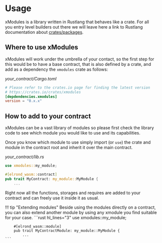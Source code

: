# Usage

xModules is a library written in Rustlang that behaves like a crate. For all you entry level builders out there we will
leave here a link to Rustlang documentation about [crates/packages](https://doc.rust-lang.org/book/ch07-01-packages-and-crates.html).


## Where to use xModules


xModules will work under the umbrella of your contact, so the first step for this would be to have a base contract,
that is also defined by a crate, and add as a dependency the `xmodules` crate as follows:

*your_contract/Cargo.toml*
```toml
# Please refer to the crates.io page for finding the latest version
# https://crates.io/crates/xmodules
[depdendencies.xmodules]
version = "0.x.x"
```

## How to add to your contract

xModules can be a vast library of modules so please first check the library code to see which module you would like to
use and its capabilities.

Once you know which module to use simply import (or `use`) the crate and module in the
contract root and inherit it over the main contract.


*your_contract/lib.rs*
```rust
use xmodules::my_module;

#[elrond_wasm::contract]
pub trait MyContract: my_module::MyModule {
    ...
```

Right now all the functions, storages and requires are added to your contract and can freely use it inside it as usual.

!!! tip "Extending modules"
    Beside using the modules directly on a contract, you can also extend another module by using any xmodule you find
    suitable for your case.
    ```rust hl_lines="3"
        use xmodules::my_module;

        #[elrond_wasm::module]
        pub trait MyContractModule: my_module::MyModule {
            ...
    ```